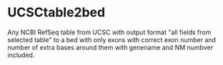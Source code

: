 # UCSCtable2bed
Any NCBI RefSeq table from UCSC with output format "all fields from selected table" to a bed with only exons with correct exon number and number of extra bases around them with genename and NM numbver included.
